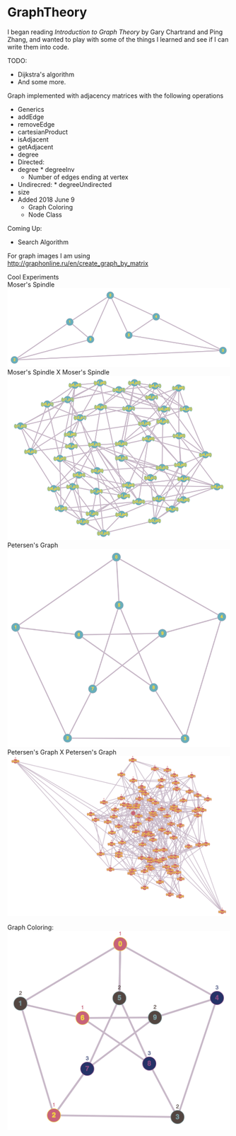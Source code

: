 # GraphTheory
I began reading *Introduction to Graph Theory* by Gary Chartrand and Ping Zhang, and wanted to play with some of the things I learned and see if I can write them into code.

TODO:
 * Dijkstra's algorithm
 * And some more.

Graph implemented with adjacency matrices with the following operations
 * Generics
 * addEdge
 * removeEdge
 * cartesianProduct
 * isAdjacent
 * getAdjacent
 * degree
  * Directed:
   * degree
    * degreeInv
      * Number of edges ending at vertex
   * Undirecred:
    * degreeUndirected
  * size
  * Added 2018 June 9
    * Graph Coloring
    * Node Class

Coming Up:
 * Search Algorithm


For graph images I am using
http://graphonline.ru/en/create_graph_by_matrix

Cool Experiments  
Moser's Spindle  
![alt text Moser's Spindle](https://github.com/justinba1010/GraphTheory/blob/master/MoserSpindle.png?raw=true)  
Moser's Spindle X Moser's Spindle  
![alt text Moser's Spindle^2](https://github.com/justinba1010/GraphTheory/blob/master/MoserSquared.png?raw=true)  
Petersen's Graph  
![alt text Petersen Graph](https://github.com/justinba1010/GraphTheory/blob/master/PetersenGraph.png?raw=true)  
Petersen's Graph X Petersen's Graph  
![alt text Petersen's Graph^2](https://github.com/justinba1010/GraphTheory/blob/master/PetersenSquared.png?raw=true)

Graph Coloring:  
![alt text Petersen's Colored](https://github.com/justinba1010/GraphTheory/blob/master/PetersenColored.png?raw=true)
